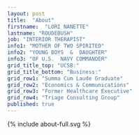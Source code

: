 ```yaml
---
layout: post
title:  "About"
firstname:  "LORI NANETTE"
lastname: "ROUDEBUSH"
job: "INTERIOR THERAPIST"
info1: "MOTHER OF TWO SPIRITED"
info2: "YOUNG BOYS  &  DAUGHTER"
info3: "OF U.S.  NAVY COMMANDER"
grid_title_top: "UCSB:"
grid_title_bottom: "Business:"
grid_row1: "Summa Cum Laude Graduate"
grid_row2: "Economics & Communications"
grid_row3: "Former Healthcare Executive"
grid_row4: "Triage Consulting Group"
published: true
---
```


<section id="about" class="about container-fluid content-section text-center">
  <div class="row">
    <div class="col-sm-12 rotate">{% include about-full.svg %}</div>
  </div>
  <div class="row">
    <div class="col-sm-2 col-sm-offset-5 text-center">
      <a href="#contact" class="btn btn-circle page-scroll">
      <i class="fa fa-angle-double-down animated"></i>
      </a>
    </div>
  </div>
</section>
